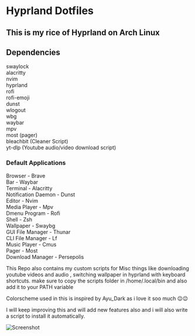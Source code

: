 # Hyprland Dotfiles  

## This is my rice of Hyprland on Arch Linux

## Dependencies  
swaylock  
alacritty  
nvim  
hyprland  
rofi  
rofi-emoji  
dunst  
wlogout  
wbg  
waybar  
mpv  
most (pager)  
bleachbit (Cleaner Script)  
yt-dlp (Youtube audio/video download script)  

### Default Applications  

Browser - Brave  
Bar - Waybar  
Terminal - Alacritty  
Notification Daemon - Dunst  
Editor - Nvim  
Media Player - Mpv  
Dmenu Program - Rofi  
Shell - Zsh  
Wallpaper - Swaybg  
GUI File Manager - Thunar  
CLI File Manager - Lf  
Music Player  - Cmus  
Pager - Most  
Download Manager - Persepolis

This Repo also contains my custom scripts for Misc things like downloading youtube videos and audio , switching wallpaper in hyprland with keyboard shortcuts.
make sure to copy the scripts folder in /home/.local/bin and also add it to your PATH variable


Colorscheme used in this is inspired by Ayu_Dark as i love it soo much 😉😉  

I will keep improving this and will add new features also and i will also write a script to install it automatically.  


![Screenshot](img.png)
